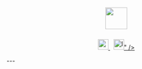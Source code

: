 <h3 align="center"><img src="" width="50"></h3>
<h3 align="center"></h3>
<p align="center"></p>
<p align="center">
  <a href="https://anthonylai.dev">
    <img alt="anthonylai.dev" width="24px" src="https://img.icons8.com/dusk/64/000000/web.png"/>
  </a>&nbsp;
  <a href="https://www.linkedin.com/in/anthony-lai-rh/">
    <img alt="Instagram" width="24px" src="<img src="https://img.icons8.com/plasticine/100/000000/linkedin.png"/>" />
  </a>
</p>
---
